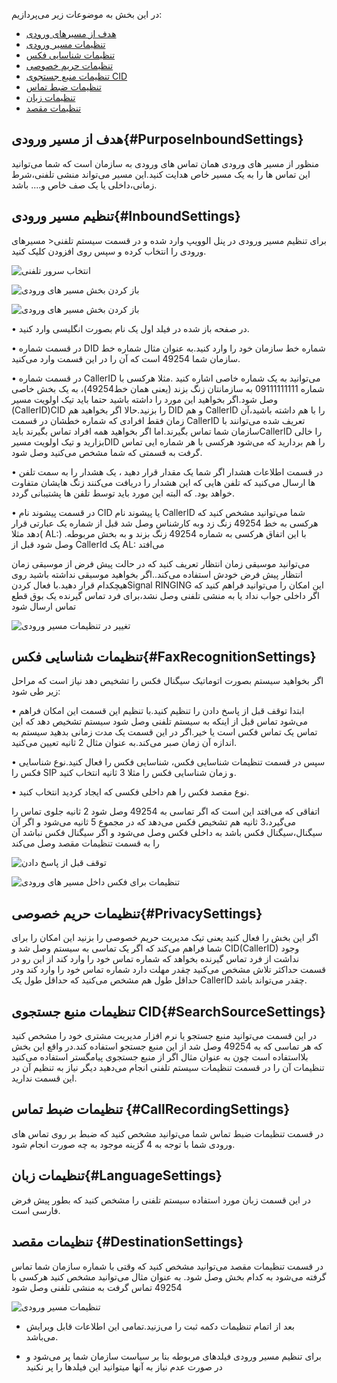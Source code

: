 در این بخش به موضوعات زیر می‌پردازیم:<br>

- [هدف از مسیرهای ورودی](#PurposeInboundSettings)
- [تنظیمات مسیر ورودی](#InboundSettings)
- [تنظیمات شناسایی فکس](#FaxRecognitionSettings)
- [تنظیمات حریم خصوصی](#PrivacySettings)
- [تنظیمات منبع جستجوی CID](#SearchSourceSettings)
- [تنظیمات ضبط تماس](#CallRecordingSettings)
- [تنظیمات زبان](#LanguageSettings)
- [تنظیمات مقصد](#DestinationSettings)


## هدف از مسیر ورودی{#PurposeInboundSettings}
منظور از مسیر های ورودی همان  تماس های ورودی به سازمان است که شما می‌توانید این تماس ها را به یک مسیر خاص هدایت کنید.این مسیر می‌تواند منشی تلفنی،شرط زمانی،داخلی یا یک صف خاص و.... باشد.



## تنظیم مسیر ورودی{#InboundSettings}
برای تنظیم مسیر ورودی در پنل الوویپ وارد شده و در قسمت سیستم تلفنی<  مسیرهای ورودی را انتخاب کرده و سپس روی افزودن کلیک کنید.


![انتخاب سرور تلفنی](./Images/Select-Your-Telephony-Server.png)

![باز کردن بخش مسیر های ورودی](./Images/Open-Inbound-Route.png)

![باز کردن بخش مسیر های ورودی](./Images/Open-In-Bound-Route2.png)


• 	در صفحه باز شده در فیلد اول یک نام بصورت انگلیسی وارد کنید.

•	در قسمت شماره DID شماره خط سازمان خود را وارد کنید.به عنوان مثال شماره خط سازمان شما 49254 است که آن را در این قسمت وارد می‌‌کنید.

•	در قسمت شماره CallerID می‌توانید به یک شماره خاصی اشاره کنید .مثلا هرکسی با شماره 09111111111 به سازمانتان زنگ بزند (یعنی همان خط49254)، به یک بخش خاصی وصل شود.اگر بخواهید این مورد را داشته باشید حتما باید تیک اولویت مسیر (CallerID)CID را بزنید.حالا اگر بخواهید هم DID و هم CallerID را با هم داشته باشید،آن زمان فقط افرادی که شماره خطشان در قسمت CallerID تعریف شده می‌توانند با سازمان شما تماس بگیرند.اما اگر بخواهید همه افراد تماس بگیرند بایدCallerID را خالی بزارید و تیک اولویت مسیرDID را هم بردارید که می‌شود هرکسی با هر شماره ایی تماس گرفت به قسمتی که شما مشخص می‌کنید وصل شود.

•	در قسمت اطلاعات هشدار اگر شما یک مقدار قرار دهید ، یک هشدار را به سمت تلفن ها ارسال می‌کنید که تلفن هایی که این هشدار را دریافت می‌کنند زنگ هایشان متفاوت خواهد بود. که البته   این مورد باید توسط تلفن ها پشتیبانی گردد.

•	در قسمت پیشوند نام CID یا پیشوند نام CallerID شما می‌توانید مشخص کنید که هرکسی به خط 49254 زنگ زد وبه کارشناس وصل شد قبل از شماره یک عبارتی قرار دهد مثلا( AL:) .با این اتفاق هرکسی به شماره 49254 زنگ بزند و به بخش مربوطه وصل شود قبل از CallerId یک AL: می‌افتد



می‌توانید موسیقی زمان انتظار تعریف کنید که در حالت پیش فرض از موسیقی زمان انتظار پیش فرض خودش استفاده می‌کند..اگر بخواهید موسیقی نداشته باشید روی هیچکدام قرار دهید.با فعال کردنSignal RINGING  این امکان را می‌توانید فراهم کنید که اگر داخلی جواب نداد یا به منشی تلفنی وصل نشد،برای فرد تماس گیرنده یک بوق قطع تماس ارسال شود




![تغییر در تنظیمات مسیر ورودی](./Images/Edit-InBound-Setting1.png)



## تنظیمات شناسایی فکس{#FaxRecognitionSettings}
 اگر بخواهید سیستم بصورت اتوماتیک سیگنال فکس را تشخیص دهد نیاز است که مراحل زیر طی شود:


• ابتدا توقف قبل از پاسخ دادن را تنظیم کنید.با تنظیم این قسمت این امکان فراهم می‌شود تماس قبل از اینکه به سیستم تلفنی وصل شود سیستم تشخیص دهد که این تماس یک تماس فکس است یا خیر.اگر در این قسمت یک مدت زمانی بدهید سیستم به اندازه آن زمان صبر می‌کند.به عنوان مثال 2 ثانیه تعیین می‌کنید.

• 	سپس در قسمت تنظیمات شناسایی فکس، شناسایی فکس را فعال کنید.نوع شناسایی فکس را SIP و زمان 
شناسایی فکس را مثلا 3 ثانیه انتخاب کنید.

• 	نوع مقصد فکس را هم داخلی فکسی که ایجاد کردید 
انتخاب کنید.

اتفاقی که می‌افتد این است که اگر تماسی به 49254 وصل شود 2 ثانیه جلوی تماس را می‌گیرد،3 ثانیه هم تشخیص فکس می‌دهد که در مجموع 5 ثانیه می‌شود و اگر آن سیگنال،سیگنال فکس باشد به داخلی فکس وصل می‌شود و اگر سیگنال فکس نباشد آن را به قسمت تنظیمات مقصد وصل می‌کند


![توقف قبل از پاسخ دادن](./Images/Edit-InBound-Setting2.png)



![تنظیمات برای فکس داخل مسیر های ورودی](./Images/Edit-InBound-Setting3.png)


## تنظیمات حریم خصوصی{#PrivacySettings}
اگر این بخش را فعال کنید یعنی تیک مدیریت حریم خصوصی را بزنید این امکان را برای شما فراهم می‌کند که اگر یک تماسی به سیستم وصل شد و CID(CallerID) وجود نداشت از فرد تماس گیرنده بخواهد که شماره تماس خود را وارد کند از این رو در قسمت حداکثر تلاش مشخص می‌کنید چقدر مهلت دارد شماره تماس خود را وارد کند ودر حداقل طول هم مشخص می‌کنید که حداقل طول یک CallerID چقدر می‌تواند 
باشد.


## تنظیمات منبع جستجوی CID{#SearchSourceSettings}
در این قسمت می‌توانید منبع جستجو یا نرم افزار مدیریت مشتری خود را مشخص کنید که هر تماسی که به 49254 وصل شد از این منبع جستجو استفاده کند.در واقع این بخش بلااستفاده است چون به عنوان مثال اگر از منبع جستجوی پیامگستر استفاده می‌کنید تنظیمات آن را  در قسمت تنظیمات سیستم تلفنی انجام می‌دهید دیگر نیاز به تنظیم آن در این قسمت ندارید.


## تنظیمات ضبط تماس {#CallRecordingSettings}
 در قسمت تنظیمات ضبط تماس شما می‌توانید مشخص کنید که ضبط بر روی تماس های ورودی شما  با توجه به 4 گزینه موجود به چه صورت انجام شود.


## تنظیمات زبان{#LanguageSettings}
در این قسمت زبان مورد استفاده سیستم تلفنی را مشخص کنید که بطور پیش فرض فارسی است.


## تنظیمات مقصد {#DestinationSettings}
  در قسمت تنظیمات مقصد می‌توانید مشخص کنید که وقتی با شماره سازمان شما تماس گرفته        می‌شود به کدام بخش وصل شود. به عنوان مثال می‌توانید مشخص کنید هرکسی با 49254 تماس گرفت به منشی تلفنی وصل شود


![تنظیمات مسیر ورودی ](./Images/Edit-InBound-Setting4.png)

- بعد از اتمام تنظیمات دکمه ثبت را می‌زنید.تمامی این اطلاعات قابل ویرایش می‌باشد.

-  برای تنظیم مسیر ورودی فیلدهای مربوطه بنا بر سیاست سازمان شما پر می‌شود و در صورت عدم نیاز به آنها میتوانید این فیلدها را پر نکنید


